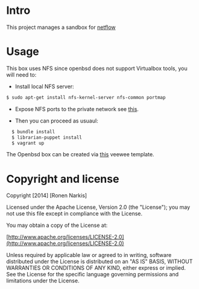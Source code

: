 # Intro 
This project manages a sandbox for [netflow](url)

# Usage

This box uses NFS since openbsd does not support Virtualbox tools, you will need to:

 * Install local NFS server:
```bash
$ sudo apt-get install nfs-kernel-server nfs-common portmap
```

 * Expose NFS ports to the private network see [this](http://askubuntu.com/questions/103910/nfs-is-blocked-by-ufw-even-though-ports-are-opened).

 * Then you can proceed as usuaul:

```bash
  $ bundle install 
  $ librarian-puppet install 
  $ vagrant up
```

The Openbsd box can be created via [this](https://github.com/narkisr/veewee/tree/master/templates/openbsd54_amd64) veewee template.

# Copyright and license

Copyright [2014] [Ronen Narkis]

Licensed under the Apache License, Version 2.0 (the "License");
you may not use this file except in compliance with the License.

You may obtain a copy of the License at:

  [http://www.apache.org/licenses/LICENSE-2.0](http://www.apache.org/licenses/LICENSE-2.0)

Unless required by applicable law or agreed to in writing, software
distributed under the License is distributed on an "AS IS" BASIS,
WITHOUT WARRANTIES OR CONDITIONS OF ANY KIND, either express or implied.
See the License for the specific language governing permissions and
limitations under the License.
